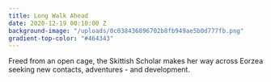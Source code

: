 ```yaml
---
title: Long Walk Ahead
date: 2020-12-19 00:10:00 Z
background-image: "/uploads/0c038436896702b8fb949ae5b0d777fb.png"
gradient-top-color: "#464343"
---
```


Freed from an open cage, the Skittish Scholar makes her way across Eorzea seeking new contacts, adventures - and development.